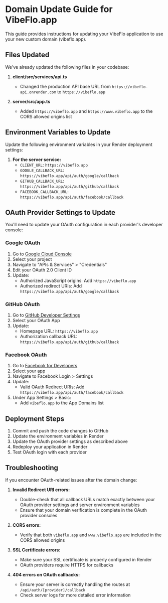# Domain Update Guide for VibeFlo.app

This guide provides instructions for updating your VibeFlo application to use your new custom domain (vibeflo.app).

## Files Updated

We've already updated the following files in your codebase:

1. **client/src/services/api.ts**
   - Changed the production API base URL from `https://vibeflo-api.onrender.com` to `https://vibeflo.app`

2. **server/src/app.ts**
   - Added `https://vibeflo.app` and `https://www.vibeflo.app` to the CORS allowed origins list

## Environment Variables to Update

Update the following environment variables in your Render deployment settings:

1. **For the server service:**
   - `CLIENT_URL`: `https://vibeflo.app`
   - `GOOGLE_CALLBACK_URL`: `https://vibeflo.app/api/auth/google/callback`
   - `GITHUB_CALLBACK_URL`: `https://vibeflo.app/api/auth/github/callback`
   - `FACEBOOK_CALLBACK_URL`: `https://vibeflo.app/api/auth/facebook/callback`

## OAuth Provider Settings to Update

You'll need to update your OAuth configuration in each provider's developer console:

### Google OAuth

1. Go to [Google Cloud Console](https://console.cloud.google.com/)
2. Select your project
3. Navigate to "APIs & Services" > "Credentials"
4. Edit your OAuth 2.0 Client ID
5. Update:
   - Authorized JavaScript origins: Add `https://vibeflo.app`
   - Authorized redirect URIs: Add `https://vibeflo.app/api/auth/google/callback`

### GitHub OAuth

1. Go to [GitHub Developer Settings](https://github.com/settings/developers)
2. Select your OAuth App
3. Update:
   - Homepage URL: `https://vibeflo.app`
   - Authorization callback URL: `https://vibeflo.app/api/auth/github/callback`

### Facebook OAuth

1. Go to [Facebook for Developers](https://developers.facebook.com/)
2. Select your app
3. Navigate to Facebook Login > Settings
4. Update:
   - Valid OAuth Redirect URIs: Add `https://vibeflo.app/api/auth/facebook/callback`
5. Under App Settings > Basic:
   - Add `vibeflo.app` to the App Domains list

## Deployment Steps

1. Commit and push the code changes to GitHub
2. Update the environment variables in Render
3. Update the OAuth provider settings as described above
4. Redeploy your application in Render
5. Test OAuth login with each provider

## Troubleshooting

If you encounter OAuth-related issues after the domain change:

1. **Invalid Redirect URI errors:**
   - Double-check that all callback URLs match exactly between your OAuth provider settings and server environment variables
   - Ensure that your domain verification is complete in the OAuth provider consoles

2. **CORS errors:**
   - Verify that both `vibeflo.app` and `www.vibeflo.app` are included in the CORS allowed origins

3. **SSL Certificate errors:**
   - Make sure your SSL certificate is properly configured in Render
   - OAuth providers require HTTPS for callbacks

4. **404 errors on OAuth callbacks:**
   - Ensure your server is correctly handling the routes at `/api/auth/[provider]/callback`
   - Check server logs for more detailed error information 